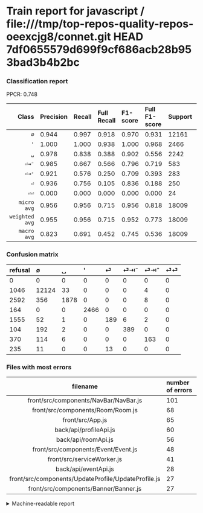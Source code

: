 # Train report for javascript / file:///tmp/top-repos-quality-repos-oeexcjg8/connet.git HEAD 7df0655579d699f9cf686acb28b953bad3b4b2bc

### Classification report

PPCR: 0.748

| Class | Precision | Recall | Full Recall | F1-score | Full F1-score | Support | Full Support | PPCR |
|------:|:----------|:-------|:------------|:---------|:---------|:--------|:-------------|:-----|
| `∅` | 0.944| 0.997| 0.918| 0.970| 0.931| 12161| 13207| 0.921 |
| `'` | 1.000| 1.000| 0.938| 1.000| 0.968| 2466| 2630| 0.938 |
| `␣` | 0.978| 0.838| 0.388| 0.902| 0.556| 2242| 4834| 0.464 |
| `⏎⇥⁻` | 0.985| 0.667| 0.566| 0.796| 0.719| 583| 687| 0.849 |
| `⏎⇥⁺` | 0.921| 0.576| 0.250| 0.709| 0.393| 283| 653| 0.433 |
| `⏎` | 0.936| 0.756| 0.105| 0.836| 0.188| 250| 1805| 0.139 |
| `⏎⏎` | 0.000| 0.000| 0.000| 0.000| 0.000| 24| 259| 0.093 |
| `micro avg` | 0.956| 0.956| 0.715| 0.956| 0.818| 18009| 24075| 0.748 |
| `weighted avg` | 0.955| 0.956| 0.715| 0.952| 0.773| 18009| 24075| 0.748 |
| `macro avg` | 0.823| 0.691| 0.452| 0.745| 0.536| 18009| 24075| 0.748 |

### Confusion matrix

|refusal|  ∅| ␣| '| ⏎| ⏎⇥⁻| ⏎⇥⁺| ⏎⏎| 
|:---|:---|:---|:---|:---|:---|:---|:---|
|0 |0 |0 |0 |0 |0 |0 |0 |
|1046 |12124 |33 |0 |0 |0 |4 |0 |
|2592 |356 |1878 |0 |0 |0 |8 |0 |
|164 |0 |0 |2466 |0 |0 |0 |0 |
|1555 |52 |1 |0 |189 |6 |2 |0 |
|104 |192 |2 |0 |0 |389 |0 |0 |
|370 |114 |6 |0 |0 |0 |163 |0 |
|235 |11 |0 |0 |13 |0 |0 |0 |

### Files with most errors

| filename | number of errors|
|:----:|:-----|
| front/src/components/NavBar/NavBar.js | 101 |
| front/src/components/Room/Room.js | 68 |
| front/src/App.js | 65 |
| back/api/profileApi.js | 60 |
| back/api/roomApi.js | 56 |
| front/src/components/Event/Event.js | 48 |
| front/src/serviceWorker.js | 41 |
| back/api/eventApi.js | 28 |
| front/src/components/UpdateProfile/UpdateProfile.js | 27 |
| front/src/components/Banner/Banner.js | 27 |

<details>
    <summary>Machine-readable report</summary>
```json
{
  "cl_report": {"\u0027": {"f1-score": 1.0, "precision": 1.0, "recall": 1.0, "support": 2466}, "macro avg": {"f1-score": 0.7446375417812675, "precision": 0.823294003036654, "recall": 0.6905446571871713, "support": 18009}, "micro avg": {"f1-score": 0.9555777666722195, "precision": 0.9555777666722195, "recall": 0.9555777666722195, "support": 18009}, "weighted avg": {"f1-score": 0.9524784418727952, "precision": 0.9552139155833683, "recall": 0.9555777666722195, "support": 18009}, "\u2205": {"f1-score": 0.9695321871251499, "precision": 0.9435753755156043, "recall": 0.9969574870487624, "support": 12161}, "\u23ce": {"f1-score": 0.8362831858407079, "precision": 0.9356435643564357, "recall": 0.756, "support": 250}, "\u23ce\u21e5\u207a": {"f1-score": 0.7086956521739131, "precision": 0.9209039548022598, "recall": 0.5759717314487632, "support": 283}, "\u23ce\u21e5\u207b": {"f1-score": 0.7955010224948874, "precision": 0.9848101265822785, "recall": 0.6672384219554031, "support": 583}, "\u23ce\u23ce": {"f1-score": 0.0, "precision": 0.0, "recall": 0.0, "support": 24}, "\u2423": {"f1-score": 0.9024507448342144, "precision": 0.978125, "recall": 0.8376449598572703, "support": 2242}},
  "cl_report_full": {"\u0027": {"f1-score": 0.967817896389325, "precision": 1.0, "recall": 0.9376425855513308, "support": 2630}, "macro avg": {"f1-score": 0.53638492735634, "precision": 0.823294003036654, "recall": 0.4520992904874772, "support": 24075}, "micro avg": {"f1-score": 0.8178405094572759, "precision": 0.9555777666722195, "recall": 0.7148078920041537, "support": 24075}, "weighted avg": {"f1-score": 0.7731926969537598, "precision": 0.94649253198529, "recall": 0.7148078920041537, "support": 24075}, "\u2205": {"f1-score": 0.9306109917101628, "precision": 0.9435753755156043, "recall": 0.917998031347013, "support": 13207}, "\u23ce": {"f1-score": 0.1883408071748879, "precision": 0.9356435643564357, "recall": 0.10470914127423822, "support": 1805}, "\u23ce\u21e5\u207a": {"f1-score": 0.3927710843373494, "precision": 0.9209039548022598, "recall": 0.24961715160796324, "support": 653}, "\u23ce\u21e5\u207b": {"f1-score": 0.7190388170055454, "precision": 0.9848101265822785, "recall": 0.5662299854439592, "support": 687}, "\u23ce\u23ce": {"f1-score": 0.0, "precision": 0.0, "recall": 0.0, "support": 259}, "\u2423": {"f1-score": 0.5561148948771099, "precision": 0.978125, "recall": 0.3884981381878362, "support": 4834}},
  "ppcr": 0.7480373831775701
}
```
</details>
